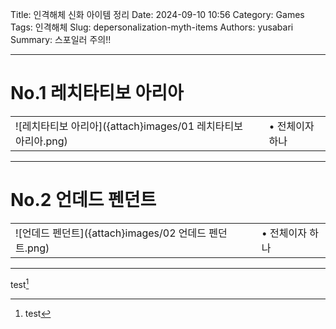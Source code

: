 Title: 인격해체 신화 아이템 정리
Date: 2024-09-10 10:56
Category: Games
Tags: 인격해체
Slug: depersonalization-myth-items
Authors: yusabari
Summary: 스포일러 주의!!

---

# No.1 레치타티보 아리아
||||
|---|-|---|
|![레치타티보 아리아]({attach}images/01 레치타티보 아리아.png)|  |• 전체이자 하나<br>|

---

# No.2 언데드 펜던트
||||
|---|-|---|
|![언데드 펜던트]({attach}images/02 언데드 펜던트.png)|  |• 전체이자 하나<br>|

---

test[^1]

[^1]: test
